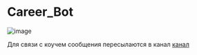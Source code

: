 # Career_Bot

![image](https://github.com/vlbudaeva/Career_Bot/blob/main/static/media_files/start.png)

Для связи с коучем сообщения пересылаются в канал
<a href="https://t.me/still_studentt" target="_blank" rel="noreferrer"> 
канал
   </a>


